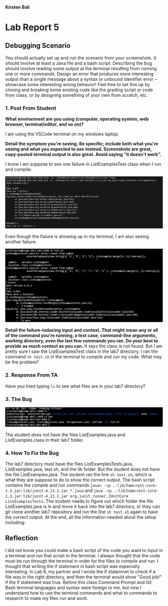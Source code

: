 #### Kirsten Bali
# Lab Report 5

## Debugging Scenario
You should actually set up and run the scenario from your screenshots. It should involve at least a Java file and a bash script. Describing the bug should involve reading some output at the terminal resulting from running one or more commands. Design an error that produces more interesting output than a single message about a syntax or unbound identifier error – showcase some interesting wrong behavior! Feel free to set this up by cloning and breaking some existing code like the grading script or code from class, or by designing something of your own from scratch, etc.

### 1. Post From Student
**What environment are you using (computer, operating system, web browser, terminal/editor, and so on)?**

I am using the VSCode terminal on my windows laptop.

**Detail the symptom you're seeing. Be specific; include both what you're seeing and what you expected to see instead. Screenshots are great, copy-pasted terminal output is also great. Avoid saying “it doesn't work”.**

I know I am suppose to see one failure in ListExamplesTest class when I run and compile:

![Image](Lab7MyFail.png)

Even though the fialure is showing up in my terminal, I am also seeing another failure:

![Image](LabReport5Bug.png)

**Detail the failure-inducing input and context. That might mean any or all of the command you're running, a test case, command-line arguments, working directory, even the last few commands you ran. Do your best to provide as much context as you can.**
It says the class is not found. But I am pretty sure I saw the ListExamplesTest class in the lab7 directory. I ran the command `sh test.sh` in the terminal to compile and run my code. What may be the problem?

### 2. Response From TA
Have you tried typing `ls` to see what files are in your lab7 directory?

### 3. The Bug
![Image](LabReport5BugReason.png)

The student does not have the files ListExamples.java and ListExamples.class in their lab7 folder.

### 4. How To Fix the Bug
The lab7 directory must have the files ListExamplesTests.java, ListExamples.java, test.sh, and the lib folder. But the student does not have the file ListExamples.java. The student ran the line `sh test.sh`, which is what they are suppose to do to show the correct output. The bash script contains the compile and run commands `javac -cp .:lib/hamcrest-core-1.3.jar:lib/junit-4.13.2.jar *.java` and `java -cp .:lib/hamcrest-core-1.3.jar:lib/junit-4.13.2.jar org.junit.runner.JUnitCore ListExamplesTests`. The student needs to figure out which folder the file ListExamples.java is in and move it back into the lab7 directory, or they can git clone another lab7 repository and run the line `sh test.sh` again to have the correct output.
At the end, all the information needed about the setup including:


## Reflection
I did not know you could make a bash script of the code you want to input in a terminal and run that script in the terminal. I always thought that the code must be run through the terminal in order for the files to compile and run. I thought that writing the if statement in bash script was especially interesting. In Lab 6, my partner and I wrote the if statemnet to check if a file was in the right directory, and then the terminal would show "Good job!" if the if statement was true. Before this class Command Prompt and Git Bash terminal languages and syntax were foreign to me, but now I understand how to use the terminal commands and what to commands to research to make my files run and work.
